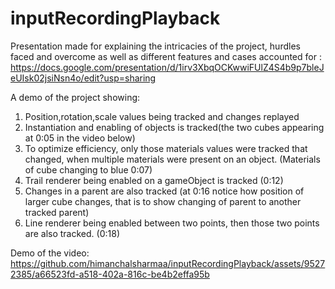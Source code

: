 # inputRecordingPlayback

Presentation made for explaining the intricacies of the project, hurdles faced and overcome as well as different features and cases accounted for : https://docs.google.com/presentation/d/1irv3XbqOCKwwiFUlZ4S4b9p7bleJeUIsk02jsiNsn4o/edit?usp=sharing

A demo of the project showing: 
1. Position,rotation,scale values being tracked and changes replayed
2. Instantiation and enabling of objects is tracked(the two cubes appearing at 0:05 in the video below)
3. To optimize efficiency, only those materials values were tracked that changed, when multiple materials were present on an object. (Materials of cube changing to blue 0:07)
4. Trail renderer being enabled on a gameObject is tracked (0:12)
5. Changes in a parent are also tracked (at 0:16 notice how position of larger cube changes, that is to show changing of parent to another tracked parent)
6. Line renderer being enabled between two points, then those two points are also tracked. (0:18)

Demo of the video:
https://github.com/himanchalsharmaa/inputRecordingPlayback/assets/95272385/a66523fd-a518-402a-816c-be4b2effa95b

